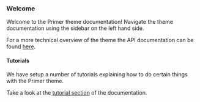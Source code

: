 ### Welcome

Welcome to the Primer theme documentation! Navigate the theme documentation using the sidebar on the left hand side.

For a more technical overview of the theme the API documentation can be found [here](https://godaddy.github.io/wp-primer-theme/documentation/index.html).

#### Tutorials

We have setup a number of tutorials explaining how to do certain things with the Primer theme.

Take a look at the [tutorial section](https://godaddy.github.io/wp-primer-theme/how-to.html) of the documentation.
